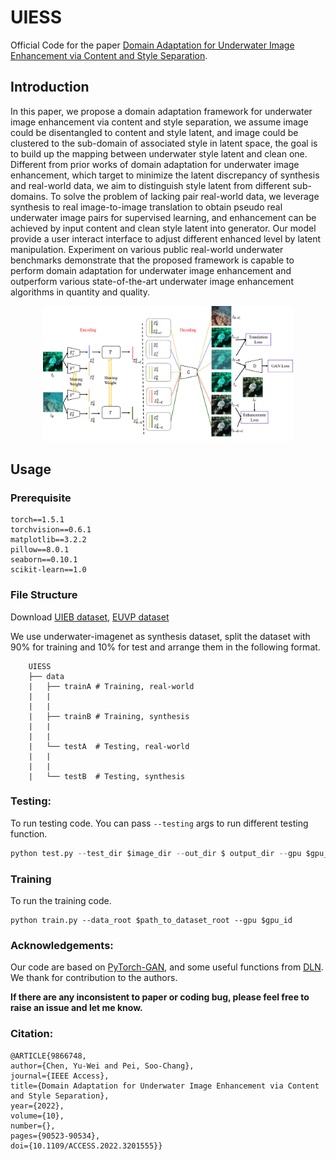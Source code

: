 # UIESS

Official Code for the paper [Domain Adaptation for Underwater Image Enhancement via Content and Style Separation](https://arxiv.org/abs/2202.08537).

## Introduction
In this paper, we propose a domain adaptation framework for underwater image enhancement via content and style separation, we assume image could be disentangled to content and style latent, and image could be clustered to the sub-domain of associated style in latent space, the goal is to build up the mapping between underwater style latent and clean one. Different from prior works of domain adaptation for underwater image enhancement, which target to minimize the latent discrepancy of synthesis and real-world data, we aim to distinguish style latent from different sub-domains. To solve the problem of lacking pair real-world data, we leverage synthesis to real image-to-image translation to obtain pseudo real underwater image pairs for supervised learning, and enhancement can be achieved by input content and clean style latent into generator. Our model provide a user interact interface to adjust different enhanced level by latent manipulation. Experiment on various public real-world underwater benchmarks demonstrate that the proposed framework is capable to perform domain adaptation for underwater image enhancement and outperform various state-of-the-art underwater image enhancement algorithms in quantity and quality.
<p align="center">
  <img src="asset/model.png" width="400"/>
</p>

## Usage
### Prerequisite
```
torch==1.5.1
torchvision==0.6.1
matplotlib==3.2.2
pillow==8.0.1
seaborn==0.10.1
scikit-learn==1.0
```

### File Structure
Download [UIEB dataset](https://li-chongyi.github.io/proj_benchmark.html), [EUVP dataset](http://irvlab.cs.umn.edu/resources/euvp-dataset)

We use underwater-imagenet as synthesis dataset, split the dataset with 90% for training and 10% for test and arrange them in the following format.
```
    UIESS
    ├── data 
    |   ├── trainA # Training, real-world   
    |   |
    |   |      
    |   ├── trainB # Training, synthesis    
    |   |   
    |   |   
    |   └── testA  # Testing, real-world         
    |   |
    |   |             
    |   └── testB  # Testing, synthesis
```

### Testing:
To run testing code. You can pass `--testing` args to run different testing function.
``` python
python test.py --test_dir $image_dir --out_dir $ output_dir --gpu $gpu_id
```
### Training
To run the training code.
```
python train.py --data_root $path_to_dataset_root --gpu $gpu_id
```

### Acknowledgements:
Our code are based on [PyTorch-GAN](https://github.com/eriklindernoren/PyTorch-GAN),
  and some useful functions from
  [DLN](https://github.com/WangLiwen1994/DLN). We thank for contribution to the authors.

**If there are any inconsistent to paper or coding bug, please feel free to raise an issue and let me know.** 
### Citation:

```
@ARTICLE{9866748, 
author={Chen, Yu-Wei and Pei, Soo-Chang},
journal={IEEE Access},
title={Domain Adaptation for Underwater Image Enhancement via Content and Style Separation},
year={2022},
volume={10},
number={},
pages={90523-90534},
doi={10.1109/ACCESS.2022.3201555}}
```
